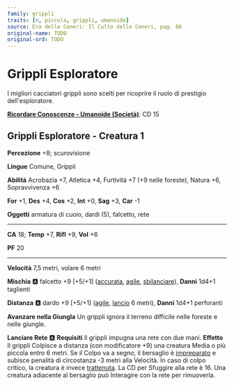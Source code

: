```yaml
---
family: grippli
traits: [n, piccola, grippli, umanoide]
source: Era delle Ceneri: Il Culto delle Ceneri, pag. 86
original-name: TODO
original-srd: TODO
---
```


# Grippli Esploratore

I migliori cacciatori grippli sono scelti per ricoprire il ruolo di prestigio dell'esploratore.

**[Ricordare Conoscenze - Umanoide (Società)](/azioni/ricordare-conoscenze)**: CD 15

## Grippli Esploratore - Creatura 1

**Percezione** +8; scurovisione

**Lingue** Comune, Grippli

**Abilità** Acrobazia +7, Atletica +4, Furtività +7 (+9 nelle foreste), Natura +6, Sopravvivenza +6

**For** +1, **Des** +4, **Cos** +2, **Int** +0, **Sag** +3, **Car** -1

**Oggetti** armatura di cuoio, dardi (5), falcetto, rete

***

**CA** 18; **Temp** +7, **Rifl** +9, **Vol** +6

**PF** 20

***

**Velocità** 7,5 metri, volare 6 metri

**Mischia** :a: falcetto +9 \[+5/+1] ([accurata](/tratti/accurata), [agile](/tratti/agile), [sbilanciare](/tratti/sbilanciare)), **Danni** 1d4+1 taglienti

**Distanza** :a: dardo +9 \[+5/+1] ([agile](/tratti/agile), [lancio](/tratti/lancio) 6 metri), **Danni** 1d4+1 perforanti

**Avanzare nella Giungla** Un grippli ignora il terreno difficile nelle foreste e nelle giungle.

**Lanciare Rete** :a: **Requisiti** Il grippli impugna una rete con due mani. **Effetto** Il grippli Colpisce a distanza (con modificatore +9) una creatura Media o più piccola entro 6 metri. Se il Colpo va a segno, il bersaglio è [impreparato](/condizioni/impreparato) e subisce penalità di circostanza -3 metri alla Velocità. In caso di colpo critico, la creatura è invece [trattenuta](/condizioni/trattenuto). La CD per Sfuggire alla rete è 16. Una creatura adiacente al bersaglio può Interagire con la rete per rimuoverla.
